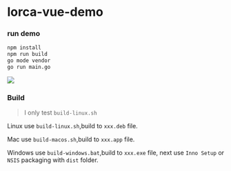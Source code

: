 # lorca-vue-demo

### run demo

``` bash
npm install
npm run build
go mode vendor
go run main.go
```

![](demo.png)


### Build
> I only test `build-linux.sh`

Linux use `build-linux.sh`,build to `xxx.deb` file.

Mac use `build-macos.sh`,build to `xxx.app` file.

Windows use `build-windows.bat`,build to `xxx.exe` file, next use `Inno Setup` or `NSIS` packaging with `dist` folder.


